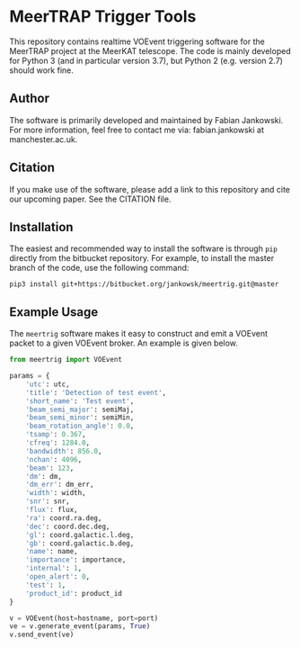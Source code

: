 # MeerTRAP Trigger Tools #

This repository contains realtime VOEvent triggering software for the MeerTRAP project at the MeerKAT telescope. The code is mainly developed for Python 3 (and in particular version 3.7), but Python 2 (e.g. version 2.7) should work fine.

## Author ##

The software is primarily developed and maintained by Fabian Jankowski. For more information, feel free to contact me via: fabian.jankowski at manchester.ac.uk.

## Citation ##

If you make use of the software, please add a link to this repository and cite our upcoming paper. See the CITATION file.

## Installation ##

The easiest and recommended way to install the software is through `pip` directly from the bitbucket repository. For example, to install the master branch of the code, use the following command:

`pip3 install git+https://bitbucket.org/jankowsk/meertrig.git@master`

## Example Usage ##

The `meertrig` software makes it easy to construct and emit a VOEvent packet to a given VOEvent broker. An example is given below.

```python
from meertrig import VOEvent

params = {
    'utc': utc,
    'title': 'Detection of test event',
    'short_name': 'Test event',
    'beam_semi_major': semiMaj,
    'beam_semi_minor': semiMin,
    'beam_rotation_angle': 0.0,
    'tsamp': 0.367,
    'cfreq': 1284.0,
    'bandwidth': 856.0,
    'nchan': 4096,
    'beam': 123,
    'dm': dm,
    'dm_err': dm_err,
    'width': width,
    'snr': snr,
    'flux': flux,
    'ra': coord.ra.deg,
    'dec': coord.dec.deg,
    'gl': coord.galactic.l.deg,
    'gb': coord.galactic.b.deg,
    'name': name,
    'importance': importance,
    'internal': 1,
    'open_alert': 0,
    'test': 1,
    'product_id': product_id
}

v = VOEvent(host=hostname, port=port)
ve = v.generate_event(params, True)
v.send_event(ve)
```
